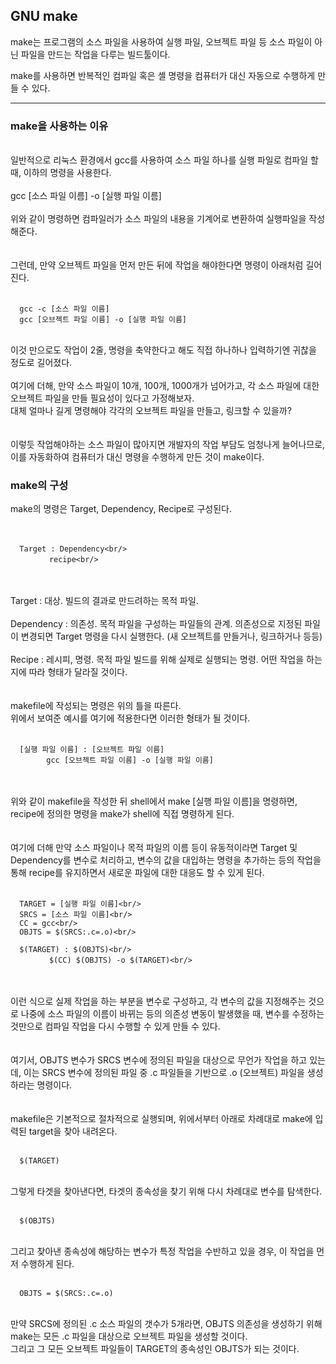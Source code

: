 ## GNU make   
   
make는 프로그램의 소스 파일을 사용하여 실행 파일, 오브젝트 파일 등 소스 파일이 아닌 파일을 만드는 작업을 다루는 빌드툴이다.   
   
make를 사용하면 반복적인 컴파일 혹은 셸 명령을 컴퓨터가 대신 자동으로 수행하게 만들 수 있다.   
   
   
-----
### make을 사용하는 이유    
<br/>
일반적으로 리눅스 환경에서 gcc를 사용하여 소스 파일 하나를 실행 파일로 컴파일 할 때, 이하의 명령을 사용한다.<br/>
<br/>
gcc [소스 파일 이름] -o [실행 파일 이름]<br/>
<br/>
위와 같이 명령하면 컴파일러가 소스 파일의 내용을 기계어로 변환하여 실행파일을 작성해준다.<br/>
<br/><br/>
그런데, 만약 오브젝트 파일을 먼저 만든 뒤에 작업을 해야한다면 명령이 아래처럼 길어진다.<br/>
<br/>

      gcc -c [소스 파일 이름]
      gcc [오브젝트 파일 이름] -o [실행 파일 이름]
      
<br/>
이것 만으로도 작업이 2줄, 명령을 축약한다고 해도 직접 하나하나 입력하기엔 귀찮을 정도로 길어졌다.<br/>
<br/>
여기에 더해, 만약 소스 파일이 10개, 100개, 1000개가 넘어가고, 각 소스 파일에 대한 오브젝트 파일을 만들 필요성이 있다고 가정해보자.<br/>
대체 얼마나 길게 명령해야 각각의 오브젝트 파일을 만들고, 링크할 수 있을까?<br/>
<br/><br/>
이렇듯 작업해야하는 소스 파일이 많아지면 개발자의 작업 부담도 엄청나게 늘어나므로, 이를 자동화하여 컴퓨터가 대신 명령을 수행하게 만든 것이 make이다.<br/>
   
   
### make의 구성<br/>
   
make의 명령은 Target, Dependency, Recipe로 구성된다.<br/>
<br/><br/>
      
      Target : Dependency<br/>
      　　　　recipe<br/>
      
        
<br/><br/>
Target : 대상. 빌드의 결과로 만드려하는 목적 파일.<br/>
<br/>
Dependency : 의존성. 목적 파일을 구성하는 파일들의 관계. 의존성으로 지정된 파일이 변경되면 Target 명령을 다시 실행한다. (새 오브젝트를 만들거나, 링크하거나 등등)<br/>
<br/>
Recipe : 레시피, 명령. 목적 파일 빌드를 위해 실제로 실행되는 명령. 어떤 작업을 하는지에 따라 형태가 달라질 것이다.<br/>
<br/><br/>
makefile에 작성되는 명령은 위의 틀을 따른다.<br/>
위에서 보여준 예시를 여기에 적용한다면 이러한 형태가 될 것이다.<br/>
<br/>
      
      [실행 파일 이름] : [오브젝트 파일 이름]
            gcc [오브젝트 파일 이름] -o [실행 파일 이름]
         
         
<br/><br/>
위와 같이 makefile을 작성한 뒤 shell에서 make [실행 파일 이름]을 명령하면, recipe에 정의한 명령을 make가 shell에 직접 명령하게 된다.<br/>
<br/><br/>
여기에 더해 만약 소스 파일이나 목적 파일의 이름 등이 유동적이라면 Target 및 Dependency를 변수로 처리하고, 변수의 값을 대입하는 명령을 추가하는 등의 작업을 통해 recipe를 유지하면서 새로운 파일에 대한 대응도 할 수 있게 된다.<br/>
<br/>
      
      TARGET = [실행 파일 이름]<br/>
      SRCS = [소스 파일 이름]<br/>
      CC = gcc<br/>
      OBJTS = $(SRCS:.c=.o)<br/>
     
      $(TARGET) : $(OBJTS)<br/>
      　　　　$(CC) $(OBJTS) -o $(TARGET)<br/>
          
          
<br/><br/>
이런 식으로 실제 작업을 하는 부분을 변수로 구성하고, 각 변수의 값을 지정해주는 것으로 나중에 소스 파일의 이름이 바뀌는 등의 의존성 변동이 발생했을 때, 변수를 수정하는 것만으로 컴파일 작업을 다시 수행할 수 있게 만들 수 있다.<br/>
<br/><br/>
여기서, OBJTS 변수가 SRCS 변수에 정의된 파일을 대상으로 무언가 작업을 하고 있는데, 이는 SRCS 변수에 정의된 파일 중 .c 파일들을 기반으로 .o (오브젝트) 파일을 생성하라는 명령이다.<br/>
<br/><br/>
makefile은 기본적으로 절차적으로 실행되며, 위에서부터 아래로 차례대로 make에 입력된 target을 찾아 내려온다.<br/>
<br/>
      
      $(TARGET)
         
<br/>
그렇게 타겟을 찾아낸다면, 타겟의 종속성을 찾기 위해 다시 차례대로 변수를 탐색한다.<br/>
<br/>
      
      $(OBJTS)
      
<br/>
그리고 찾아낸 종속성에 해당하는 변수가 특정 작업을 수반하고 있을 경우, 이 작업을 먼저 수행하게 된다.<br/>
<br/>
      
      OBJTS = $(SRCS:.c=.o)
      
<br/>
만약 SRCS에 정의된 .c 소스 파일의 갯수가 5개라면, OBJTS 의존성을 생성하기 위해 make는 모든 .c 파일을 대상으로 오브젝트 파일을 생성할 것이다.<br/>
그리고 그 모든 오브젝트 파일들이 TARGET의 종속성인 OBJTS가 되는 것이다.<br/>
<br/><br/>

